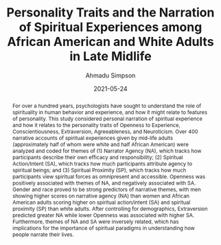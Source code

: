 ---
author: Ahmadu Simpson
title: Personality Traits and the Narration of Spiritual Experiences among African American and White Adults in Late Midlife
date: 2021-05-24
abstract: For over a hundred years, psychologists have sought to understand the role of spirituality in human behavior and experience, and how it might relate to features of personality. This study considered personal narration of spiritual experience and how it relates to the personality traits of Openness to Experience, Conscientiousness, Extraversion, Agreeableness, and Neuroticism. Over 400 narrative accounts of spiritual experiences given by mid-life adults (approximately half of whom were white and half African American) were analyzed and coded for themes of (1) Narrator Agency (NA), which tracks how participants describe their own efficacy and responsibility; (2) Spiritual Action/Intent (SA), which tracks how much participants attribute agency to spiritual beings; and (3) Spiritual Proximity (SP), which tracks how much participants view spiritual forces as omnipresent and accessible. Openness was positively associated with themes of NA, and negatively associated with SA.  Gender and race proved to be strong predictors of narrative themes, with men showing higher scores on narrative agency (NA) than women and African American adults scoring higher on spiritual action/intent (SA) and spiritual proximity (SP) than white adults.  After controlling for demographics, Extraversion predicted greater NA while lower Openness was associated with higher SA. Furthermore, themes of NA and SA were inversely related, which has implications for the importance of spiritual paradigms in understanding how people narrate their lives. 
major: Psychology
senior_thesis: yes
our_funding: no
faculty_advisor: Dan McAdams
college: "Weinberg College of Arts and Sciences"
subject: "Social Sciences"
doi: 10.21985/n2-da6a-7q93
---
